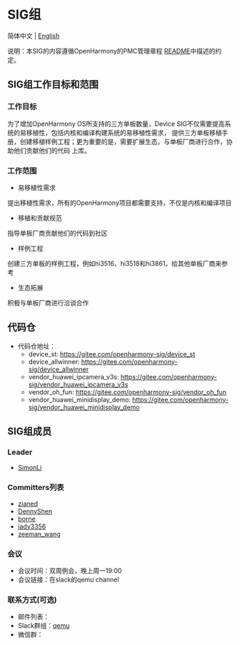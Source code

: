 # SIG组
简体中文 | [English](./sig_driver.md)

说明：本SIG的内容遵循OpenHarmony的PMC管理章程 [README](/zh/pmc.md)中描述的约定。

## SIG组工作目标和范围

### 工作目标
为了增加OpenHarmony OS所支持的三方单板数量，Device SIG不仅需要提高系统的易移植性，包括内核和编译构建系统的易移植性需求，
提供三方单板移植手册，创建移植样例工程；更为重要的是，需要扩展生态，与单板厂商进行合作，协助他们贡献他们的代码
上库。

### 工作范围

- 易移植性需求

提出移植性需求，所有的OpenHarmony项目都需要支持，不仅是内核和编译项目

- 移植和贡献规范

指导单板厂商贡献他们的代码到社区

- 样例工程

创建三方单板的样例工程，例如hi3516、hi3518和hi3861，给其他单板厂商来参考

- 生态拓展

积极与单板厂商进行洽谈合作

## 代码仓
- 代码仓地址：
  - device_st: https://gitee.com/openharmony-sig/device_st
  - device_allwinner: https://gitee.com/openharmony-sig/device_allwinner
  - vendor_huawei_ipcamera_v3s: https://gitee.com/openharmony-sig/vendor_huawei_ipcamera_v3s
  - vendor_oh_fun: https://gitee.com/openharmony-sig/vendor_oh_fun
  - vendor_huawei_minidisplay_demo: https://gitee.com/openharmony-sig/vendor_huawei_minidisplay_demo

## SIG组成员

### Leader
- [SimonLi](https://gitee.com/kkup180)

### Committers列表
- [zianed](https://gitee.com/zianed)
- [DennyShen](https://gitee.com/DennyShen)
- [borne](https://gitee.com/borne)
- [jady3356](https://gitee.com/taiyipei)
- [zeeman_wang](https://gitee.com/zeeman_wang)

### 会议
 - 会议时间：双周例会，晚上周一19:00
 - 会议链接：在slack的qemu channel

### 联系方式(可选)

- 邮件列表：
- Slack群组：[qemu](https://openharmonyworkspace.slack.com/archives/C01G1DEHLR5)
- 微信群：
